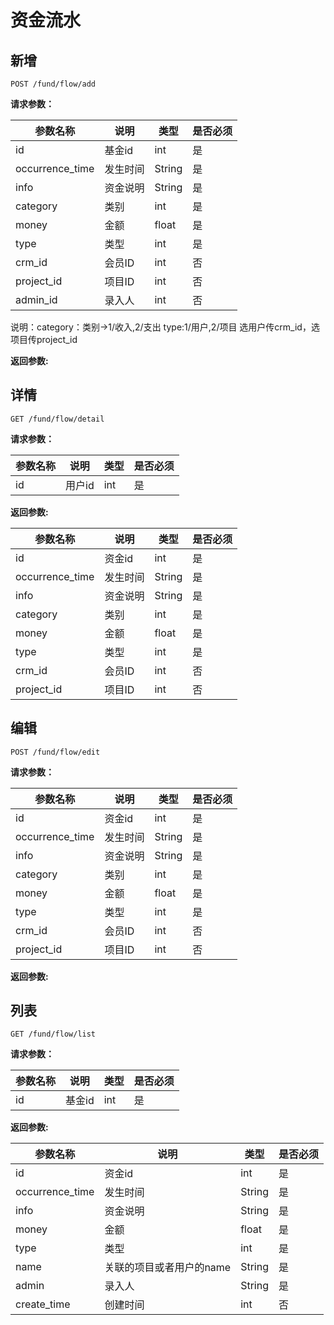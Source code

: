 # 资金流水

## 新增

	POST /fund/flow/add

**请求参数：**

|参数名称|说明|类型|是否必须|
|---|---|---|---|
|id|基金id|int|是|
|occurrence_time|发生时间|String|是|
|info|资金说明|String|是|
|category|类别|int|是|
|money|金额|float|是|
|type|类型|int|是|
|crm_id|会员ID|int|否|
|project_id|项目ID|int|否|
|admin_id|录入人|int|否|

说明：category：类别->1/收入,2/支出
type:1/用户,2/项目
选用户传crm_id，选项目传project_id


**返回参数:**



## 详情

	GET /fund/flow/detail
	
**请求参数：**

|参数名称|说明|类型|是否必须|
|---|---|---|---|
|id|用户id|int|是|


**返回参数:**

|参数名称|说明|类型|是否必须|
|---|---|---|---|
|id|资金id|int|是|
|occurrence_time|发生时间|String|是|
|info|资金说明|String|是|
|category|类别|int|是|
|money|金额|float|是|
|type|类型|int|是|
|crm_id|会员ID|int|否|
|project_id|项目ID|int|否|

	
## 编辑

	POST /fund/flow/edit
	
**请求参数：**

|参数名称|说明|类型|是否必须|
|---|---|---|---|
|id|资金id|int|是|
|occurrence_time|发生时间|String|是|
|info|资金说明|String|是|
|category|类别|int|是|
|money|金额|float|是|
|type|类型|int|是|
|crm_id|会员ID|int|否|
|project_id|项目ID|int|否|


**返回参数:**

	
## 列表

	GET /fund/flow/list
	
**请求参数：**

|参数名称|说明|类型|是否必须|
|---|---|---|---|
|id|基金id|int|是|


**返回参数:**

|参数名称|说明|类型|是否必须|
|---|---|---|---|
|id|资金id|int|是|
|occurrence_time|发生时间|String|是|
|info|资金说明|String|是|
|money|金额|float|是|
|type|类型|int|是|
|name|关联的项目或者用户的name|String|是|
|admin|录入人|String|是|
|create_time|创建时间|int|否|